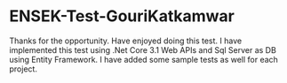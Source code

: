 # ENSEK-Test-GouriKatkamwar
Thanks for the opportunity. Have enjoyed doing this test.
I have implemented this test using .Net Core 3.1 Web APIs and Sql Server as DB using Entity Framework.
I have added some sample tests as well for each project.
